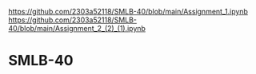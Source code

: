 https://github.com/2303a52118/SMLB-40/blob/main/Assignment_1.ipynb
https://github.com/2303a52118/SMLB-40/blob/main/Assignment_2_(2)_(1).ipynb
# SMLB-40
